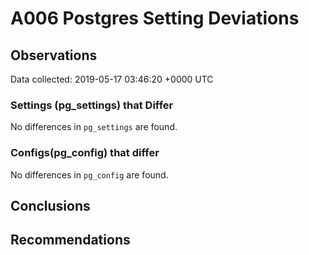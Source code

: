# A006 Postgres Setting Deviations #

## Observations ##
Data collected: 2019-05-17 03:46:20 +0000 UTC  

### Settings (pg_settings) that Differ ###

No differences in `pg_settings` are found.

### Configs(pg_config) that differ ###

No differences in `pg_config` are found.



## Conclusions ##


## Recommendations ##

